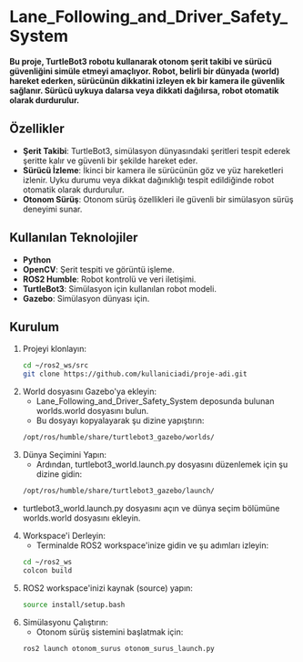 # Lane_Following_and_Driver_Safety_System

**Bu proje, TurtleBot3 robotu kullanarak otonom şerit takibi ve sürücü güvenliğini simüle etmeyi amaçlıyor. Robot, belirli bir dünyada (world) hareket ederken, sürücünün dikkatini izleyen ek bir kamera ile güvenlik sağlanır. Sürücü uykuya dalarsa veya dikkati dağılırsa, robot otomatik olarak durdurulur.**

## Özellikler
- **Şerit Takibi**: TurtleBot3, simülasyon dünyasındaki şeritleri tespit ederek şeritte kalır ve güvenli bir şekilde hareket eder.
- **Sürücü İzleme**: İkinci bir kamera ile sürücünün göz ve yüz hareketleri izlenir. Uyku durumu veya dikkat dağınıklığı tespit edildiğinde robot otomatik olarak durdurulur.
- **Otonom Sürüş**: Otonom sürüş özellikleri ile güvenli bir simülasyon sürüş deneyimi sunar.

## Kullanılan Teknolojiler
- **Python**
- **OpenCV**: Şerit tespiti ve görüntü işleme.
- **ROS2 Humble**: Robot kontrolü ve veri iletişimi.
- **TurtleBot3**: Simülasyon için kullanılan robot modeli.
- **Gazebo**: Simülasyon dünyası için.

## Kurulum

1. Projeyi klonlayın:
   ```bash
   cd ~/ros2_ws/src  
   git clone https://github.com/kullaniciadi/proje-adi.git
   
2. World dosyasını Gazebo'ya ekleyin:
   - Lane_Following_and_Driver_Safety_System deposunda bulunan worlds.world dosyasını bulun.
   - Bu dosyayı kopyalayarak şu dizine yapıştırın:
   ```bash
   /opt/ros/humble/share/turtlebot3_gazebo/worlds/
   
3. Dünya Seçimini Yapın:
   - Ardından, turtlebot3_world.launch.py dosyasını düzenlemek için şu dizine gidin:
   ```bash
   /opt/ros/humble/share/turtlebot3_gazebo/launch/
  - turtlebot3_world.launch.py dosyasını açın ve dünya seçim bölümüne worlds.world dosyasını ekleyin.

4. Workspace'i Derleyin:
   - Terminalde ROS2 workspace'inize gidin ve şu adımları izleyin:
   ```bash
   cd ~/ros2_ws  
   colcon build

5. ROS2 workspace'inizi kaynak (source) yapın:
   ```bash
   source install/setup.bash
   
6. Simülasyonu Çalıştırın:
   - Otonom sürüş sistemini başlatmak için:
   ```bash
   ros2 launch otonom_surus otonom_surus_launch.py 
